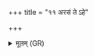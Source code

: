 +++
title = "११ अरसं ते ऽहे"

+++
<details><summary>मूलम् (GR)</summary>

अरसं ते ऽहे विषम्  
इयं कृणोत्व् ओषधिः ।  
त्रायमाणा सहमाना सहस्वती  
सहाता इद् गोर् अश्वात् पुरुषाद् विषम् ॥
</details>